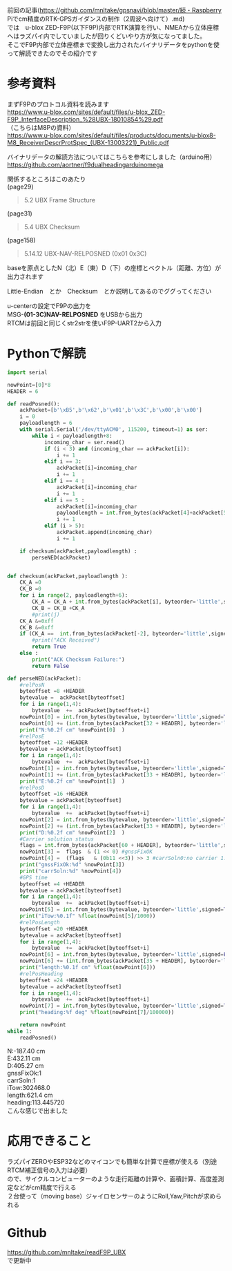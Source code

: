 前回の記事(https://github.com/mnltake/gpsnavi/blob/master/続・Raspberry Piでcm精度のRTK-GPSガイダンスの制作（2周波へ向けて）.md)  
では　u-blox ZED-F9P(以下F9P)内部でRTK演算を行い、NMEAから立体座標へはラズパイ内でしていましたが回りくどいやり方が気になってました。  
そこでF9P内部で立体座標まで変換し出力されたバイナリデータをpythonを使って解読できたのでその紹介です  
# 参考資料  
まずF9Pのプロトコル資料を読みます  
https://www.u-blox.com/sites/default/files/u-blox_ZED-F9P_InterfaceDescription_%28UBX-18010854%29.pdf  
（こちらはM8Pの資料）  
https://www.u-blox.com/sites/default/files/products/documents/u-blox8-M8_ReceiverDescrProtSpec_(UBX-13003221)_Public.pdf  
  
バイナリデータの解読方法についてはこちらを参考にしました（arduino用）  
https://github.com/aortner/f9dualheadingarduinomega  
  
関係するところはこのあたり  
(page29)  
>5.2 UBX Frame Structure  
  
(page31)  
>5.4 UBX Checksum  
  
(page158)  
>5.14.12 UBX-NAV-RELPOSNED (0x01 0x3C)  
  
baseを原点としたN（北）E（東）D（下）の座標とベクトル（距離、方位）が出力されます  
  
Little-Endian　とか　Checksum　とか説明してあるのでググってください  
  
  
u-centerの設定でF9Pの出力を  
MSG-**(01-3C)NAV-RELPOSNED** をUSBから出力  
RTCMは前回と同じくstr2strを使いF9P-UART2から入力  
  
# Pythonで解読  
```readNED.py
import serial

nowPoint=[0]*8
HEADER = 6

def readPosned():
    ackPacket=[b'\xB5',b'\x62',b'\x01',b'\x3C',b'\x00',b'\x00']
    i = 0
    payloadlength = 6
    with serial.Serial('/dev/ttyACM0', 115200, timeout=1) as ser:
        while i < payloadlength+8: 
            incoming_char = ser.read()            
            if (i < 3) and (incoming_char == ackPacket[i]):
                i += 1
            elif i == 3:
                ackPacket[i]=incoming_char
                i += 1              
            elif i == 4 :
                ackPacket[i]=incoming_char
                i += 1
            elif i == 5 :
                ackPacket[i]=incoming_char        
                payloadlength = int.from_bytes(ackPacket[4]+ackPacket[5], byteorder='little',signed=False) 
                i += 1
            elif (i > 5):
                ackPacket.append(incoming_char)
                i += 1

    if checksum(ackPacket,payloadlength) :
        perseNED(ackPacket)


def checksum(ackPacket,payloadlength ):
    CK_A =0
    CK_B =0
    for i in range(2, payloadlength+6):
        CK_A = CK_A + int.from_bytes(ackPacket[i], byteorder='little',signed=False) 
        CK_B = CK_B +CK_A
        #print(j)
    CK_A &=0xff
    CK_B &=0xff
    if (CK_A ==  int.from_bytes(ackPacket[-2], byteorder='little',signed=False)) and (CK_B ==  int.from_bytes(ackPacket[-1], byteorder='little',signed=False)):
        #print("ACK Received")
        return True
    else :
        print("ACK Checksum Failure:")  
        return False

def perseNED(ackPacket):
    #relPosN
    byteoffset =8 +HEADER
    bytevalue =  ackPacket[byteoffset] 
    for i in range(1,4):
        bytevalue  +=  ackPacket[byteoffset+i] 
    nowPoint[0] = int.from_bytes(bytevalue, byteorder='little',signed=True) 
    nowPoint[0] += (int.from_bytes(ackPacket[32 + HEADER], byteorder='little',signed=True) )/100
    print("N:%0.2f cm" %nowPoint[0]  )
    #relPosE
    byteoffset =12 +HEADER
    bytevalue = ackPacket[byteoffset] 
    for i in range(1,4):
        bytevalue  +=  ackPacket[byteoffset+i] 
    nowPoint[1] = int.from_bytes(bytevalue, byteorder='little',signed=True) 
    nowPoint[1] += (int.from_bytes(ackPacket[33 + HEADER], byteorder='little',signed=True) )/100
    print("E:%0.2f cm" %nowPoint[1]  )
    #relPosD
    byteoffset =16 +HEADER
    bytevalue = ackPacket[byteoffset] 
    for i in range(1,4):
        bytevalue  +=  ackPacket[byteoffset+i] 
    nowPoint[2] = int.from_bytes(bytevalue, byteorder='little',signed=True) 
    nowPoint[2] += (int.from_bytes(ackPacket[33 + HEADER], byteorder='little',signed=True) )/100
    print("D:%0.2f cm" %nowPoint[2]  )
    #Carrier solution status
    flags = int.from_bytes(ackPacket[60 + HEADER], byteorder='little',signed=True) 
    nowPoint[3] =  flags  & (1 << 0) #gnssFixOK 
    nowPoint[4] =  (flags   & (0b11 <<3)) >> 3 #carrSoln0:no carrier 1:float 2:fix
    print("gnssFixOk:%d" %nowPoint[3])
    print("carrSoln:%d" %nowPoint[4])
    #GPS time
    byteoffset =4 +HEADER
    bytevalue = ackPacket[byteoffset] 
    for i in range(1,4):
        bytevalue  +=  ackPacket[byteoffset+i] 
    nowPoint[5] = int.from_bytes(bytevalue, byteorder='little',signed=True) 
    print("iTow:%0.1f" %float(nowPoint[5]/1000))
    #relPosLength
    byteoffset =20 +HEADER
    bytevalue = ackPacket[byteoffset] 
    for i in range(1,4):
        bytevalue  +=  ackPacket[byteoffset+i] 
    nowPoint[6] = int.from_bytes(bytevalue, byteorder='little',signed=False) 
    nowPoint[6] += (int.from_bytes(ackPacket[35 + HEADER], byteorder='little',signed=True) ) /100
    print("length:%0.1f cm" %float(nowPoint[6]))
    #relPosHeading
    byteoffset =24 +HEADER
    bytevalue = ackPacket[byteoffset] 
    for i in range(1,4):
        bytevalue  +=  ackPacket[byteoffset+i] 
    nowPoint[7] = int.from_bytes(bytevalue, byteorder='little',signed=True) 
    print("heading:%f deg" %float(nowPoint[7]/100000))

    return nowPoint
while 1:
    readPosned()
```  
  
N:-187.40 cm  
E:432.11 cm  
D:405.27 cm  
gnssFixOk:1  
carrSoln:1  
iTow:302468.0  
length:621.4 cm  
heading:113.445720   
こんな感じで出ました  
  
# 応用できること  
ラズパイZEROやESP32などのマイコンでも簡単な計算で座標が使える（別途RTCM補正信号の入力は必要）  
ので、サイクルコンピューターのような走行距離の計算や、面積計算、高度差測定などがcm精度で行える  
２台使って（moving base）ジャイロセンサーのようにRoll,Yaw,Pitchが求められる  
  
# Github  
https://github.com/mnltake/readF9P_UBX  
で更新中  
